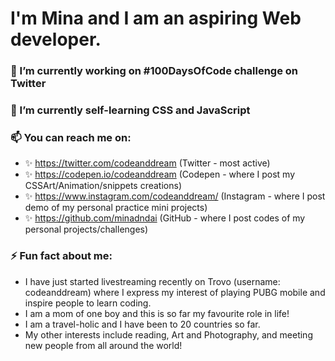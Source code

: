 # I'm Mina and I am an aspiring Web developer.


### 🔭 I’m currently working on #100DaysOfCode challenge on Twitter

### 🌱 I’m currently self-learning CSS and JavaScript

### 📫 You can reach me on:
- ✨ https://twitter.com/codeanddream (Twitter - most active)
- ✨ https://codepen.io/codeanddream (Codepen - where I post my CSSArt/Animation/snippets creations)
- ✨ https://www.instagram.com/codeanddream/ (Instagram - where I post demo of my personal practice mini projects)
- ✨ https://github.com/minadndai (GitHub - where I post codes of my personal projects/challenges)

### ⚡ Fun fact about me: 
- I have just started livestreaming recently on Trovo (username: codeanddream) where I express my interest of playing PUBG mobile and inspire people to learn coding. 
- I am a mom of one boy and this is so far my favourite role in life!
- I am a travel-holic and I have been to 20 countries so far. 
- My other interests include reading, Art and Photography, and meeting new people from all around the world!

